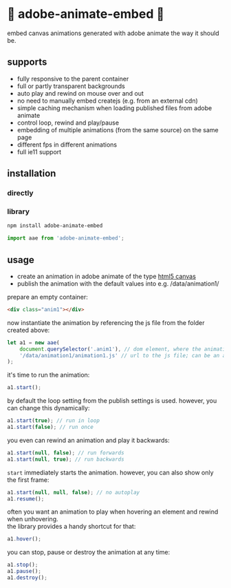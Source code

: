 # 🍿 adobe-animate-embed 🍿

embed canvas animations generated with adobe animate the way it should be.

## supports

-   fully responsive to the parent container
-   full or partly transparent backgrounds
-   auto play and rewind on mouse over and out
-   no need to manually embed createjs (e.g. from an external cdn)
-   simple caching mechanism when loading published files from adobe animate
-   control loop, rewind and play/pause
-   embedding of multiple animations (from the same source) on the same page
-   different fps in different animations
-   full ie11 support

## installation

### directly

<script src="adobe-animate-embed.min.js"></script>

### library

```sh
npm install adobe-animate-embed
```

```js
import aae from 'adobe-animate-embed';
```

## usage

-   create an animation in adobe animate of the type [html5 canvas](https://helpx.adobe.com/animate/using/creating-publishing-html5-canvas-document.html)
-   publish the animation with the default values into e.g. /data/animation1/

prepare an empty container:

```html
<div class="anim1"></div>
```

now instantiate the animation by referencing the js file from the folder created above:

```js
let a1 = new aae(
    document.querySelector('.anim1'), // dom element, where the animation should be instantiated
    '/data/animation1/animation1.js' // url to the js file; can be an absolute or relative link
);
```

it's time to run the animation:

```js
a1.start();
```

by default the loop setting from the publish settings is used.
however, you can change this dynamically:

```js
a1.start(true); // run in loop
a1.start(false); // run once
```

you even can rewind an animation and play it backwards:

```js
a1.start(null, false); // run forwards
a1.start(null, true); // run backwards
```

`start` immediately starts the animation. however, you can also show only the first frame:

```js
a1.start(null, null, false); // no autoplay
a1.resume();
```

often you want an animation to play when hovering an element and rewind when unhovering.\
the library provides a handy shortcut for that:

```js
a1.hover();
```

you can stop, pause or destroy the animation at any time:

```js
a1.stop();
a1.pause();
a1.destroy();
```
